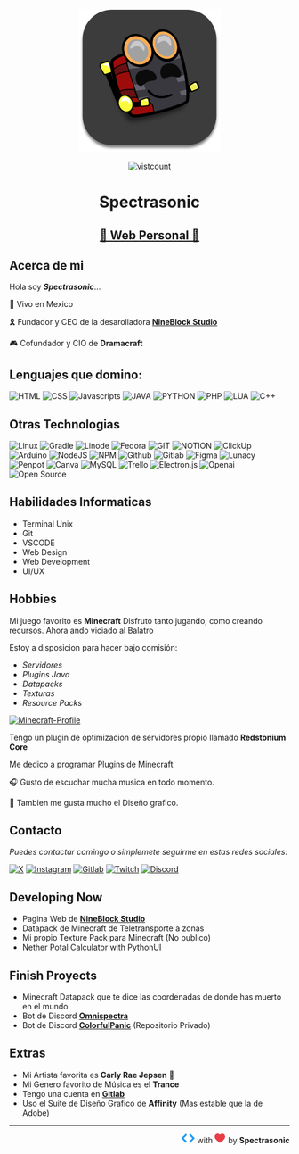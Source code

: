 <div align=center><img src="assets/profile.svg" alt="profile-spectra" border="0" width="256"> </div>

<div align="center">

![vistcount](https://komarev.com/ghpvc/?username=spectrasonic117&color=CF0234&style=for-the-badge)

</div>

<h1 align=center><b>Spectrasonic</b></h1>

<h2 align=center><a href="https://bit.ly/spectrasonic" target="_blank"><b>🌟 Web Personal 🌟</b></a></h2>

## Acerca de mi

Hola soy **_Spectrasonic_**...

📍 Vivo en Mexico

🎗️ Fundador y CEO de la desarolladora **[NineBlock Studio][10]**

🎮 Cofundador y CIO de **Dramacraft**

## Lenguajes que domino:

![HTML](https://img.shields.io/badge/-HTML-E34F26?style=for-the-badge&logo=html5&logoColor=white)
![CSS](https://img.shields.io/badge/-css-1572B6?style=for-the-badge&logo=css3&logoColor=white)
![Javascripts](https://img.shields.io/badge/-javascrpt-F7DF1E?style=for-the-badge&logo=JavaScript&logoColor=black)
![JAVA](https://img.shields.io/badge/java-EC2025?style=for-the-badge&logo=java&logoColor=ffdd54)
![PYTHON](https://img.shields.io/badge/python-3670A0?style=for-the-badge&logo=python&logoColor=ffdd54)
![PHP](https://img.shields.io/badge/-php-777BB4?style=for-the-badge&logo=php&logoColor=white)
![LUA](https://img.shields.io/badge/-lua-2C2D72?style=for-the-badge&logo=Lua&logoColor=white)
![C++](https://img.shields.io/badge/c++-%2300599C.svg?style=for-the-badge&logo=c%2B%2B&logoColor=white)

## Otras Technologias

![Linux](https://img.shields.io/badge/Linux-FCC624?style=for-the-badge&logo=Linux&logoColor=black)
![Gradle](https://img.shields.io/badge/Gradle-02303A?style=for-the-badge&logo=gradle&logoColor=white)
![Linode](https://img.shields.io/badge/linode-00A95C?style=for-the-badge&logo=linode&logoColor=white)
![Fedora](https://img.shields.io/badge/Fedora-51A2DA?style=for-the-badge&logo=Fedora&logoColor=white)
![GIT](https://img.shields.io/badge/git-F05033.svg?style=for-the-badge&logo=git&logoColor=white)
![NOTION](https://img.shields.io/badge/Notion-000000.svg?style=for-the-badge&logo=notion&logoColor=white)
![ClickUp](https://img.shields.io/badge/clickup-7B68EE?style=for-the-badge&logo=clickup&logoColor=white)
![Arduino](https://img.shields.io/badge/-Arduino-00979D?style=for-the-badge&logo=Arduino&logoColor=white)
![NodeJS](https://img.shields.io/badge/node.js-6DA55F?style=for-the-badge&logo=node.js&logoColor=white)
![NPM](https://img.shields.io/badge/NPM-CB3837.svg?style=for-the-badge&logo=npm&logoColor=white)
![Github](https://img.shields.io/badge/Github-181717.svg?style=for-the-badge&logo=Github&logoColor=white)
![Gitlab](https://img.shields.io/badge/Gitlab-FC6D26.svg?style=for-the-badge&logo=Gitlab&logoColor=white)
![Figma](https://img.shields.io/badge/figma-F24E1E.svg?style=for-the-badge&logo=figma&logoColor=white)
![Lunacy](https://img.shields.io/badge/Lunacy-179DE3?style=for-the-badge&logo=Lunacy&logoColor=white)
![Penpot](https://img.shields.io/badge/Penpot-000?style=for-the-badge&logo=Penpot&logoColor=white)
![Canva](https://img.shields.io/badge/Canva-00C4CC.svg?style=for-the-badge&logo=Canva&logoColor=white)
![MySQL](https://img.shields.io/badge/mysql-00f.svg?style=for-the-badge&logo=mysql&logoColor=white)
![Trello](https://img.shields.io/badge/Trello-026AA7.svg?style=for-the-badge&logo=Trello&logoColor=white)
![Electron.js](https://img.shields.io/badge/Electron-191970?style=for-the-badge&logo=Electron&logoColor=white)
![Openai](https://img.shields.io/badge/openai-412991?style=for-the-badge&logo=openai&logoColor=white)
![Open Source](https://img.shields.io/badge/open%20source-3DA639?style=for-the-badge&logo=opensourceinitiative&logoColor=white)

## Habilidades Informaticas

-   Terminal Unix
-   Git
-   VSCODE
-   Web Design
-   Web Development
-   UI/UX

## Hobbies

Mi juego favorito es **Minecraft** Disfruto tanto jugando, como creando recursos.
Ahora ando viciado al Balatro

Estoy a disposicion para hacer bajo comisión:

-   _Servidores_
-   _Plugins Java_
-   _Datapacks_
-   _Texturas_
-   _Resource Packs_

[![Minecraft-Profile](https://img.shields.io/badge/Minecraft%20Profile-62B47A.svg?style=for-the-badge&logo=Minetest&logoColor=white)][9]

Tengo un plugin de optimizacion de servidores propio llamado **Redstonium Core**

Me dedico a programar Plugins de Minecraft

🎧 Gusto de escuchar mucha musica en todo momento.

🎨 Tambien me gusta mucho el Diseño grafico.

## Contacto

_Puedes contactar comingo o simplemete seguirme en estas redes sociales:_

[![X](https://img.shields.io/badge/X-black.svg?style=for-the-badge&logo=X&logoColor=white)][1]
[![Instagram](https://img.shields.io/badge/Instagram-E4405F.svg?style=for-the-badge&logo=Instagram&logoColor=white)][2]
[![Gitlab](https://img.shields.io/badge/Gitlab-FC6D26.svg?style=for-the-badge&logo=Gitlab&logoColor=white)][7]
[![Twitch](https://img.shields.io/badge/Twitch-9146FF.svg?style=for-the-badge&logo=Twitch&logoColor=white)][8]
[![Discord](https://img.shields.io/badge/Redstonium%20quantum-7289DA.svg?style=for-the-badge&logo=discord&logoColor=white)][11]

## Developing Now

-   Pagina Web de **[NineBlock Studio][10]**
-   Datapack de Minecraft de Teletransporte a zonas
-   Mi propio Texture Pack para Minecraft (No publico)
-   Nether Potal Calculator with PythonUI

## Finish Proyects

-   Minecraft Datapack que te dice las coordenadas de donde has muerto en el mundo
-   Bot de Discord **[Omnispectra][4]**
-   Bot de Discord **[ColorfulPanic][5]** (Repositorio Privado)

## Extras

-   Mi Artista favorita es **Carly Rae Jepsen** 💝
-   Mi Genero favorito de Música es el **Trance**
-   Tengo una cuenta en [**Gitlab**][7]
-   Uso el Suite de Diseño Grafico de **Affinity** (Mas estable que la de Adobe)

---

<p align="right"><img src="assets/dev.svg" width="25"> with <img src="assets/heart.svg" width="20"> by <strong>Spectrasonic</strong></p>

<!--Links-->

[1]: https://twitter.com/spectrasonic117
[2]: https://instagram.com/spectrasonic117
[3]: https://spectrasonic.bandcamp.com/album/endless-summer
[4]: https://github.com/spectrasonic117/Omnispectra
[5]: https://twitter.com/colorful_panic
[6]: https://github.com/spectrasonic117
[7]: https://gitlab.com/spectrasonic117
[8]: https://twitch.tv/spectrasonic117
[9]: https://es.namemc.com/profile/Spectrasonic.1
[10]: https://twitter.com/NineBlockStudio
[11]: https://discord.gg/6v8C7X2Ekc

<!-- Not Used -->

<!--

![Java](https://img.shields.io/badge/-java-007396?style=for-the-badge&logo=Java&logoColor=ffffff)

![C#](https://img.shields.io/badge/-C%23-239120?style=for-the-badge&logo=c%20sharp&logoColor=ffffff)


-   Tengo un album de Studio totalmente producido por mi en mi pagina de [Bandcamp][3] (No lo escuchen no sabia que hacia en ese entonces xd)
-   Uso **Ableton Live** para producicon de musica
 -->

